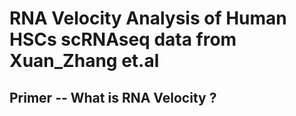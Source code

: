 # RNA Velocity Analysis of Human HSCs scRNAseq data from Xuan_Zhang et.al
## Primer -- What is RNA Velocity ?
